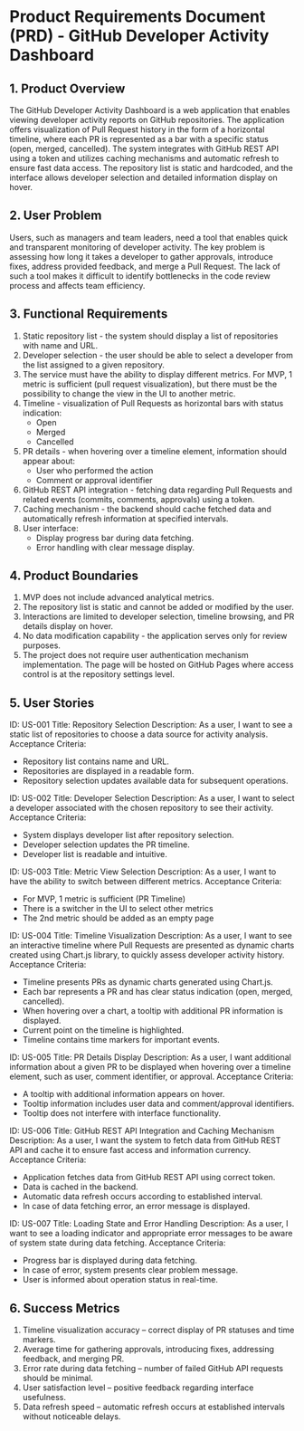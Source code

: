 # Product Requirements Document (PRD) - GitHub Developer Activity Dashboard

## 1. Product Overview
The GitHub Developer Activity Dashboard is a web application that enables viewing developer activity reports on GitHub repositories. The application offers visualization of Pull Request history in the form of a horizontal timeline, where each PR is represented as a bar with a specific status (open, merged, cancelled). The system integrates with GitHub REST API using a token and utilizes caching mechanisms and automatic refresh to ensure fast data access. The repository list is static and hardcoded, and the interface allows developer selection and detailed information display on hover.

## 2. User Problem
Users, such as managers and team leaders, need a tool that enables quick and transparent monitoring of developer activity. The key problem is assessing how long it takes a developer to gather approvals, introduce fixes, address provided feedback, and merge a Pull Request. The lack of such a tool makes it difficult to identify bottlenecks in the code review process and affects team efficiency.

## 3. Functional Requirements
1. Static repository list - the system should display a list of repositories with name and URL.
2. Developer selection - the user should be able to select a developer from the list assigned to a given repository.
3. The service must have the ability to display different metrics. For MVP, 1 metric is sufficient (pull request visualization), but there must be the possibility to change the view in the UI to another metric.
4. Timeline - visualization of Pull Requests as horizontal bars with status indication:
   - Open
   - Merged
   - Cancelled
5. PR details - when hovering over a timeline element, information should appear about:
   - User who performed the action
   - Comment or approval identifier
6. GitHub REST API integration - fetching data regarding Pull Requests and related events (commits, comments, approvals) using a token.
7. Caching mechanism - the backend should cache fetched data and automatically refresh information at specified intervals.
8. User interface:
   - Display progress bar during data fetching.
   - Error handling with clear message display.

## 4. Product Boundaries
1. MVP does not include advanced analytical metrics.
2. The repository list is static and cannot be added or modified by the user.
3. Interactions are limited to developer selection, timeline browsing, and PR details display on hover.
4. No data modification capability - the application serves only for review purposes.
5. The project does not require user authentication mechanism implementation. The page will be hosted on GitHub Pages where access control is at the repository settings level.

## 5. User Stories

ID: US-001
Title: Repository Selection
Description: As a user, I want to see a static list of repositories to choose a data source for activity analysis.
Acceptance Criteria:
  - Repository list contains name and URL.
  - Repositories are displayed in a readable form.
  - Repository selection updates available data for subsequent operations.

ID: US-002
Title: Developer Selection
Description: As a user, I want to select a developer associated with the chosen repository to see their activity.
Acceptance Criteria:
  - System displays developer list after repository selection.
  - Developer selection updates the PR timeline.
  - Developer list is readable and intuitive.

ID: US-003
Title: Metric View Selection
Description: As a user, I want to have the ability to switch between different metrics.
Acceptance Criteria:
  - For MVP, 1 metric is sufficient (PR Timeline)
  - There is a switcher in the UI to select other metrics
  - The 2nd metric should be added as an empty page

ID: US-004
Title: Timeline Visualization
Description: As a user, I want to see an interactive timeline where Pull Requests are presented as dynamic charts created using Chart.js library, to quickly assess developer activity history.
Acceptance Criteria:
  - Timeline presents PRs as dynamic charts generated using Chart.js.
  - Each bar represents a PR and has clear status indication (open, merged, cancelled).
  - When hovering over a chart, a tooltip with additional PR information is displayed.
  - Current point on the timeline is highlighted.
  - Timeline contains time markers for important events.

ID: US-005
Title: PR Details Display
Description: As a user, I want additional information about a given PR to be displayed when hovering over a timeline element, such as user, comment identifier, or approval.
Acceptance Criteria:
  - A tooltip with additional information appears on hover.
  - Tooltip information includes user data and comment/approval identifiers.
  - Tooltip does not interfere with interface functionality.

ID: US-006
Title: GitHub REST API Integration and Caching Mechanism
Description: As a user, I want the system to fetch data from GitHub REST API and cache it to ensure fast access and information currency.
Acceptance Criteria:
  - Application fetches data from GitHub REST API using correct token.
  - Data is cached in the backend.
  - Automatic data refresh occurs according to established interval.
  - In case of data fetching error, an error message is displayed.

ID: US-007
Title: Loading State and Error Handling
Description: As a user, I want to see a loading indicator and appropriate error messages to be aware of system state during data fetching.
Acceptance Criteria:
  - Progress bar is displayed during data fetching.
  - In case of error, system presents clear problem message.
  - User is informed about operation status in real-time.

## 6. Success Metrics
1. Timeline visualization accuracy – correct display of PR statuses and time markers.
2. Average time for gathering approvals, introducing fixes, addressing feedback, and merging PR.
3. Error rate during data fetching – number of failed GitHub API requests should be minimal.
4. User satisfaction level – positive feedback regarding interface usefulness.
5. Data refresh speed – automatic refresh occurs at established intervals without noticeable delays. 